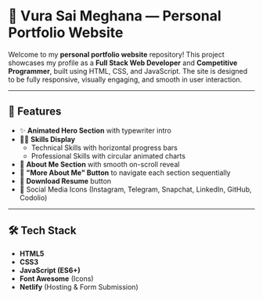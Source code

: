 # 💼 Vura Sai Meghana — Personal Portfolio Website

Welcome to my **personal portfolio website** repository! This project showcases my profile as a **Full Stack Web Developer** and **Competitive Programmer**, built using HTML, CSS, and JavaScript. The site is designed to be fully responsive, visually engaging, and smooth in user interaction.

---

## 🚀 Features

- ✨ **Animated Hero Section** with typewriter intro
- 🧑‍💻 **Skills Display**
  - Technical Skills with horizontal progress bars
  - Professional Skills with circular animated charts
- 📜 **About Me Section** with smooth on-scroll reveal
- 🔘 **"More About Me" Button** to navigate each section sequentially
- 📄 **Download Resume** button
- 🔗 Social Media Icons (Instagram, Telegram, Snapchat, LinkedIn, GitHub, Codolio)

---

## 🛠️ Tech Stack

- **HTML5**
- **CSS3**
- **JavaScript (ES6+)**
- **Font Awesome** (Icons)
- **Netlify** (Hosting & Form Submission)

